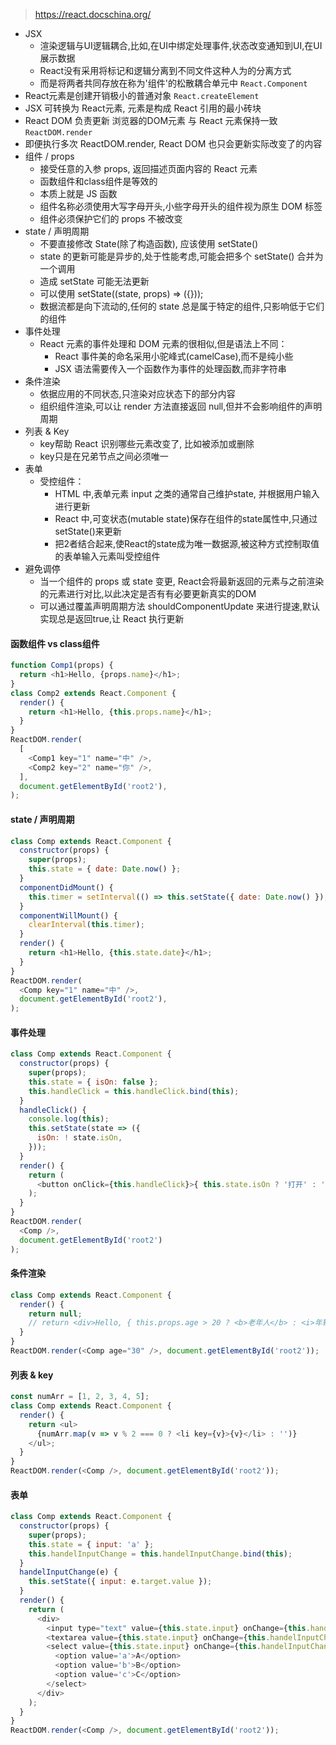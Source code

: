 > https://react.docschina.org/
- JSX
  - 渲染逻辑与UI逻辑耦合,比如,在UI中绑定处理事件,状态改变通知到UI,在UI展示数据
  - React没有采用将标记和逻辑分离到不同文件这种人为的分离方式
  - 而是将两者共同存放在称为'组件'的松散耦合单元中 `React.Component`
- React元素是创建开销极小的普通对象 `React.createElement`
- JSX 可转换为 React元素, 元素是构成 React 引用的最小砖块
- React DOM 负责更新 浏览器的DOM元素 与 React 元素保持一致 `ReactDOM.render`
- 即便执行多次 ReactDOM.render, React DOM 也只会更新实际改变了的内容
- 组件 / props
  - 接受任意的入参 props, 返回描述页面内容的 React 元素
  - 函数组件和class组件是等效的
  - 本质上就是 JS 函数
  - 组件名称必须使用大写字母开头,小些字母开头的组件视为原生 DOM 标签
  - 组件必须保护它们的 props 不被改变
- state / 声明周期
  - 不要直接修改 State(除了构造函数), 应该使用 setState()
  - state 的更新可能是异步的,处于性能考虑,可能会把多个 setState() 合并为一个调用
  - 造成 setState 可能无法更新
  - 可以使用 setState((state, props) => ({}));
  - 数据流都是向下流动的,任何的 state 总是属于特定的组件,只影响低于它们的组件
- 事件处理
  - React 元素的事件处理和 DOM 元素的很相似,但是语法上不同：
    - React 事件美的命名采用小驼峰式(camelCase),而不是纯小些
    - JSX 语法需要传入一个函数作为事件的处理函数,而非字符串
- 条件渲染
  - 依据应用的不同状态,只渲染对应状态下的部分内容
  - 组织组件渲染,可以让 render 方法直接返回 null,但并不会影响组件的声明周期
- 列表 & Key
  - key帮助 React 识别哪些元素改变了, 比如被添加或删除
  - key只是在兄弟节点之间必须唯一
- 表单
  - 受控组件：
    - HTML 中,表单元素 input 之类的通常自己维护state, 并根据用户输入进行更新
    - React 中,可变状态(mutable state)保存在组件的state属性中,只通过setState()来更新
    - 把2者结合起来,使React的state成为唯一数据源,被这种方式控制取值的表单输入元素叫受控组件
- 避免调停
  - 当一个组件的 props 或 state 变更, React会将最新返回的元素与之前渲染的元素进行对比,以此决定是否有有必要更新真实的DOM
  - 可以通过覆盖声明周期方法 shouldComponentUpdate 来进行提速,默认实现总是返回true,让 React 执行更新




#### 函数组件 vs class组件
```js
function Comp1(props) {
  return <h1>Hello, {props.name}</h1>;
}
class Comp2 extends React.Component {
  render() {
    return <h1>Hello, {this.props.name}</h1>;
  }
}
ReactDOM.render(
  [
    <Comp1 key="1" name="中" />,
    <Comp2 key="2" name="你" />,
  ],
  document.getElementById('root2'),
);
```

#### state / 声明周期
```js
class Comp extends React.Component {
  constructor(props) {
    super(props);
    this.state = { date: Date.now() };
  }
  componentDidMount() {
    this.timer = setInterval(() => this.setState({ date: Date.now() }), 1000);
  }
  componentWillMount() {
    clearInterval(this.timer);
  }
  render() {
    return <h1>Hello, {this.state.date}</h1>;
  }
}
ReactDOM.render(
  <Comp key="1" name="中" />,
  document.getElementById('root2'),
);
```

#### 事件处理
```js
class Comp extends React.Component {
  constructor(props) {
    super(props);
    this.state = { isOn: false };
    this.handleClick = this.handleClick.bind(this);
  }
  handleClick() {
    console.log(this);
    this.setState(state => ({
      isOn: ! state.isOn,
    }));
  }
  render() {
    return (
      <button onClick={this.handleClick}>{ this.state.isOn ? '打开' : '关闭' }</button>
    );
  }
}
ReactDOM.render(
  <Comp />,
  document.getElementById('root2')
);
```

#### 条件渲染
```js
class Comp extends React.Component {
  render() {
    return null;
    // return <div>Hello, { this.props.age > 20 ? <b>老年人</b> : <i>年轻人</i> }</div>
  }
}
ReactDOM.render(<Comp age="30" />, document.getElementById('root2'));
```

#### 列表 & key
```js
const numArr = [1, 2, 3, 4, 5];
class Comp extends React.Component {
  render() {
    return <ul>
      {numArr.map(v => v % 2 === 0 ? <li key={v}>{v}</li> : '')}
    </ul>;
  }
}
ReactDOM.render(<Comp />, document.getElementById('root2'));
```

#### 表单
```js
class Comp extends React.Component {
  constructor(props) {
    super(props);
    this.state = { input: 'a' };
    this.handelInputChange = this.handelInputChange.bind(this);
  }
  handelInputChange(e) {
    this.setState({ input: e.target.value });
  }
  render() {
    return (
      <div>
        <input type="text" value={this.state.input} onChange={this.handelInputChange} />
        <textarea value={this.state.input} onChange={this.handelInputChange}></textarea>
        <select value={this.state.input} onChange={this.handelInputChange}>
          <option value='a'>A</option>
          <option value='b'>B</option>
          <option value='c'>C</option>
        </select>
      </div>
    );
  }
}
ReactDOM.render(<Comp />, document.getElementById('root2'));
```